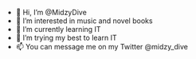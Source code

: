 - 👋 Hi, I’m @MidzyDive
- 👀 I’m interested in music and novel books
- 🌱 I’m currently learning IT
- 💞️ I’m trying my best to learn IT
- 📫 You can message me on my Twitter @midzy_dive

<!---
MidzyDive/MidzyDive is a ✨ special ✨ repository because its `README.md` (this file) appears on your GitHub profile.
You can click the Preview link to take a look at your changes.
--->
